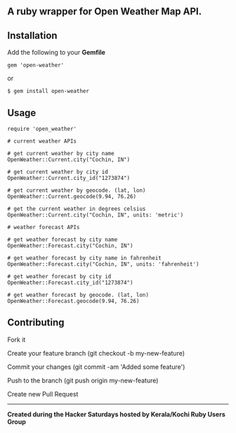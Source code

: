 ## A ruby wrapper for Open Weather Map API.

## Installation

Add the following to your **Gemfile**

    gem 'open-weather'

  or

    $ gem install open-weather

## Usage

    require 'open_weather'

    # current weather APIs

    # get current weather by city name
    OpenWeather::Current.city("Cochin, IN")

    # get current weather by city id
    OpenWeather::Current.city_id("1273874")

    # get current weather by geocode. (lat, lon)
    OpenWeather::Current.geocode(9.94, 76.26)

    # get the current weather in degrees celsius
    OpenWeather::Current.city("Cochin, IN", units: 'metric')

    # weather forecast APIs

    # get weather forecast by city name
    OpenWeather::Forecast.city("Cochin, IN")

    # get weather forecast by city name in fahrenheit
    OpenWeather::Forecast.city("Cochin, IN", units: 'fahrenheit')

    # get weather forecast by city id
    OpenWeather::Forecast.city_id("1273874")

    # get weather forecast by geocode. (lat, lon)
    OpenWeather::Forecast.geocode(9.94, 76.26)
 
## Contributing 

  Fork it
  
  Create your feature branch (git checkout -b my-new-feature)
  
  Commit your changes (git commit -am 'Added some feature')
  
  Push to the branch (git push origin my-new-feature)
  
  Create new Pull Request
  
--------
  
**Created during the Hacker Saturdays hosted by Kerala/Kochi Ruby Users Group**
